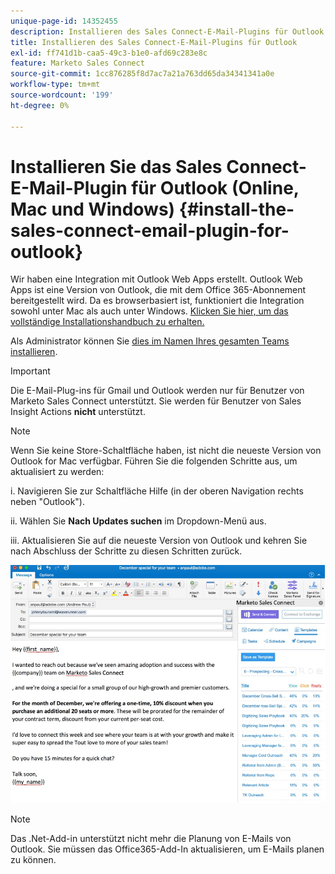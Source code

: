 ```yaml
---
unique-page-id: 14352455
description: Installieren des Sales Connect-E-Mail-Plugins für Outlook - Marketo Docs - Produktdokumentation
title: Installieren des Sales Connect-E-Mail-Plugins für Outlook
exl-id: ff741d1b-caa5-49c3-b1e0-afd69c283e8c
feature: Marketo Sales Connect
source-git-commit: 1cc876285f8d7ac7a21a763dd65da34341341a0e
workflow-type: tm+mt
source-wordcount: '199'
ht-degree: 0%

---
```


# Installieren Sie das Sales Connect-E-Mail-Plugin für Outlook (Online, Mac und Windows) {#install-the-sales-connect-email-plugin-for-outlook}

Wir haben eine Integration mit Outlook Web Apps erstellt. Outlook Web Apps ist eine Version von Outlook, die mit dem Office 365-Abonnement bereitgestellt wird. Da es browserbasiert ist, funktioniert die Integration sowohl unter Mac als auch unter Windows. [Klicken Sie hier, um das vollständige Installationshandbuch zu erhalten.](https://s3.amazonaws.com/tout-user-store/outlook-mac/assets/install_tout_add-in_outlook_mac.pdf)

Als Administrator können Sie [dies im Namen Ihres gesamten Teams installieren](https://docs.microsoft.com/en-us/office365/admin/manage/manage-deployment-of-add-ins?view=o365-worldwide).

>[!IMPORTANT]
>
>Die E-Mail-Plug-ins für Gmail und Outlook werden nur für Benutzer von Marketo Sales Connect unterstützt. Sie werden für Benutzer von Sales Insight Actions **nicht** unterstützt.

>[!NOTE]
>
>Wenn Sie keine Store-Schaltfläche haben, ist nicht die neueste Version von Outlook for Mac verfügbar. Führen Sie die folgenden Schritte aus, um aktualisiert zu werden:
>
>i. Navigieren Sie zur Schaltfläche Hilfe (in der oberen Navigation rechts neben &quot;Outlook&quot;).
>
>ii. Wählen Sie **Nach Updates suchen** im Dropdown-Menü aus.
>
>iii. Aktualisieren Sie auf die neueste Version von Outlook und kehren Sie nach Abschluss der Schritte zu diesen Schritten zurück.

![](assets/install-the-sales-connect-email-plugin-for-outlook-1.png)

>[!NOTE]
>
>Das .Net-Add-in unterstützt nicht mehr die Planung von E-Mails von Outlook. Sie müssen das Office365-Add-In aktualisieren, um E-Mails planen zu können.
